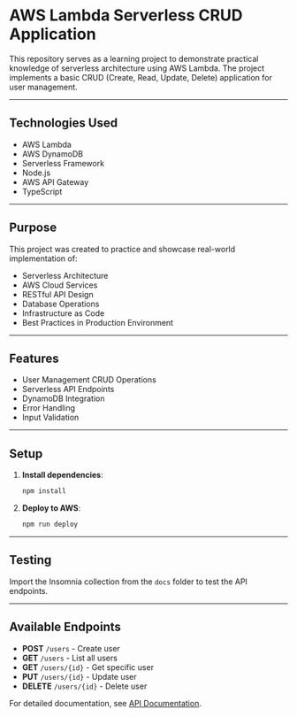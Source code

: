 # AWS Lambda Serverless CRUD Application

This repository serves as a learning project to demonstrate practical knowledge of serverless architecture using AWS Lambda. The project implements a basic CRUD (Create, Read, Update, Delete) application for user management.

---

## Technologies Used

- AWS Lambda
- AWS DynamoDB
- Serverless Framework
- Node.js
- AWS API Gateway
- TypeScript

---

## Purpose

This project was created to practice and showcase real-world implementation of:

- Serverless Architecture
- AWS Cloud Services
- RESTful API Design
- Database Operations
- Infrastructure as Code
- Best Practices in Production Environment

---

## Features

- User Management CRUD Operations
- Serverless API Endpoints
- DynamoDB Integration
- Error Handling
- Input Validation

---

## Setup

1. **Install dependencies**:

   ```bash
   npm install
   ```

2. **Deploy to AWS**:
   ```bash
   npm run deploy
   ```

---

## Testing

Import the Insomnia collection from the `docs` folder to test the API endpoints.

---

## Available Endpoints

- **POST** `/users` - Create user
- **GET** `/users` - List all users
- **GET** `/users/{id}` - Get specific user
- **PUT** `/users/{id}` - Update user
- **DELETE** `/users/{id}` - Delete user

For detailed documentation, see [API Documentation](docs/README.md).
